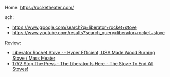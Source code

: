 Home: https://rocketheater.com/

sch:
- https://www.google.com/search?q=liberator+rocket+stove
- https://www.youtube.com/results?search_query=liberator+rocket+stove

Review:
- [Liberator Rocket Stove -- Hyper Efficient, USA Made Wood Burning Stove / Mass Heater](https://youtu.be/RZCa5BpE7Xc)
- [1752 Stop The Press - The Liberator Is Here - The Stove To End All Stoves!](https://youtu.be/mddEzGS-y3o)
